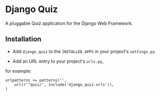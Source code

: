 Django Quiz
===========

A pluggable Quiz application for the Django Web Framework.


Installation
------------

+ Add `django_quiz` to the `INSTALLED_APPS` in your project's `settings.py`

+ Add an URL entry to your project's `urls.py`, 

for example:

    urlpatterns += patterns('',
        url(r'^quiz/', include('django_quiz.urls')),
    )
